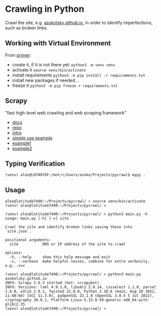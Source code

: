 # Crawling in Python

Crawl the site, e.g. [asokolsky.github.io](https://asokolsky.github.io/),
in order to identify imperfections, such as broken links.

## Working with Virtual Environment

From [primer](https://realpython.com/python-virtual-environments-a-primer/):

* create it, if it is not there yet: `python3 -m venv venv`
* activate it `source venv/bin/activate`
* install requirements `python3 -m pip install -r requirements.txt`
* install new packages if needed...
* freeze it `python3 -m pip freeze > requirements.txt`

## Scrapy

"fast high-level web crawling and web scraping framework"

* [docs](https://docs.scrapy.org/en/latest/index.html)
* [repo](https://github.com/scrapy/scrapy)
* [intro](https://www.scrapingbee.com/blog/web-scraping-with-scrapy/)
* [simple use example](https://doc.scrapy.org/en/latest/topics/practices.html)
* [example1](https://github.com/SherMarri/scrapy-examples)
* [example2](https://www.scrapingbee.com/blog/crawling-python/#web-crawling-with-scrapy)

## Typing Verification
```console
(venv) alex@L07A97UF:/mnt/c/Users/asoko/Projects/pycrawl$ mypy .
```

## Usage

```console
alex@latitude7490:~/Projects/pycrawl/ > source venv/bin/activate
(venv) alex@latitude7490:~/Projects/pycrawl/ >

(venv) alex@latitude7490:~/Projects/pycrawl/ > python3 main.py -h
usage: main.py [-h] [-v] site

Crawl the site and identify broken links saving these into `site.json`.

positional arguments:
  site           DNS or IP address of the site to crawl

options:
  -h, --help     show this help message and exit
  -v, --verbose  make helpful noises, combine for extra verbosity, e.g. -vvv

(venv) alex@latitude7490:~/Projects/pycrawl/ > python3 main.py asokolsky.github.io
INFO: Scrapy 2.6.3 started (bot: scrapybot)
INFO: Versions: lxml 4.9.1.0, libxml2 2.9.14, cssselect 1.1.0, parsel 1.6.0, w3lib 2.0.1, Twisted 22.8.0, Python 3.10.6 (main, Aug 10 2022, 11:40:04) [GCC 11.3.0], pyOpenSSL 22.1.0 (OpenSSL 3.0.5 5 Jul 2022), cryptography 38.0.1, Platform Linux-5.15.0-50-generic-x86_64-with-glibc2.35
(venv) alex@latitude7490:~/Projects/pycrawl/ >
```
